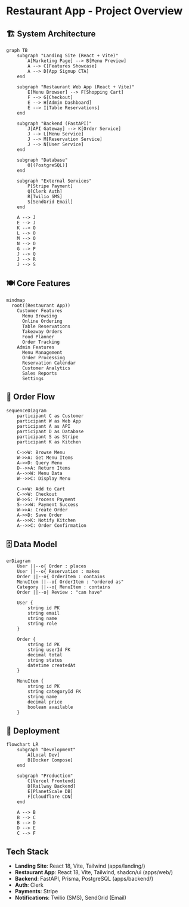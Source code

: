 # Restaurant App - Project Overview

## 🏗️ System Architecture

```mermaid
graph TB
    subgraph "Landing Site (React + Vite)"
        A[Marketing Page] --> B[Menu Preview]
        A --> C[Features Showcase]
        A --> D[App Signup CTA]
    end
    
    subgraph "Restaurant Web App (React + Vite)"
        E[Menu Browser] --> F[Shopping Cart]
        F --> G[Checkout]
        E --> H[Admin Dashboard]
        E --> I[Table Reservations]
    end
    
    subgraph "Backend (FastAPI)"
        J[API Gateway] --> K[Order Service]
        J --> L[Menu Service]
        J --> M[Reservation Service]
        J --> N[User Service]
    end
    
    subgraph "Database"
        O[(PostgreSQL)]
    end
    
    subgraph "External Services"
        P[Stripe Payment]
        Q[Clerk Auth]
        R[Twilio SMS]
        S[SendGrid Email]
    end
    
    A --> J
    E --> J
    K --> O
    L --> O
    M --> O
    N --> O
    G --> P
    J --> Q
    J --> R
    J --> S
```

## 🍽️ Core Features

```mermaid
mindmap
  root((Restaurant App))
    Customer Features
      Menu Browsing
      Online Ordering
      Table Reservations
      Takeaway Orders
      Food Planner
      Order Tracking
    Admin Features
      Menu Management
      Order Processing
      Reservation Calendar
      Customer Analytics
      Sales Reports
      Settings
```

## 🔄 Order Flow

```mermaid
sequenceDiagram
    participant C as Customer
    participant W as Web App
    participant A as API
    participant D as Database
    participant S as Stripe
    participant K as Kitchen
    
    C->>W: Browse Menu
    W->>A: Get Menu Items
    A->>D: Query Menu
    D-->>A: Return Items
    A-->>W: Menu Data
    W-->>C: Display Menu
    
    C->>W: Add to Cart
    C->>W: Checkout
    W->>S: Process Payment
    S-->>W: Payment Success
    W->>A: Create Order
    A->>D: Save Order
    A-->>K: Notify Kitchen
    A-->>C: Order Confirmation
```

## 🗄️ Data Model

```mermaid
erDiagram
    User ||--o{ Order : places
    User ||--o{ Reservation : makes
    Order ||--o{ OrderItem : contains
    MenuItem ||--o{ OrderItem : "ordered as"
    Category ||--o{ MenuItem : contains
    Order ||--o| Review : "can have"
    
    User {
        string id PK
        string email
        string name
        string role
    }
    
    Order {
        string id PK
        string userId FK
        decimal total
        string status
        datetime createdAt
    }
    
    MenuItem {
        string id PK
        string categoryId FK
        string name
        decimal price
        boolean available
    }
```

## 🚀 Deployment

```mermaid
flowchart LR
    subgraph "Development"
        A[Local Dev]
        B[Docker Compose]
    end
    
    subgraph "Production"
        C[Vercel Frontend]
        D[Railway Backend]
        E[PlanetScale DB]
        F[Cloudflare CDN]
    end
    
    A --> B
    B --> C
    B --> D
    D --> E
    C --> F
```

## Tech Stack
- **Landing Site**: React 18, Vite, Tailwind (apps/landing/)
- **Restaurant App**: React 18, Vite, Tailwind, shadcn/ui (apps/web/)
- **Backend**: FastAPI, Prisma, PostgreSQL (apps/backend/)
- **Auth**: Clerk
- **Payments**: Stripe
- **Notifications**: Twilio (SMS), SendGrid (Email)